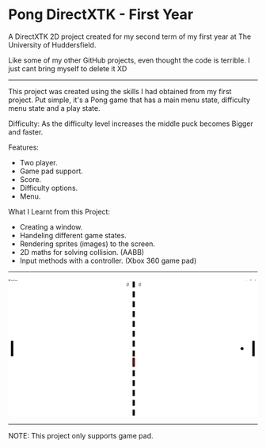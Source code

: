 # Pong DirectXTK - First Year

A DirectXTK 2D project created for my second term of my first year at The University of Huddersfield.

Like some of my other GitHub projects, even thought the code is terrible. I just cant bring myself to delete it XD

----------------------------------------------------------------------------------

This project was created using the skills I had obtained from my first project. Put simple, it's a Pong game that has a main menu state, difficulty menu state and a play state.

Difficulty: As the difficulty level increases the middle puck becomes Bigger and faster.

Features:

- Two player.
- Game pad support.
- Score.
- Difficulty options.
- Menu.

What I Learnt from this Project:

- Creating a window.
- Handeling different game states.
- Rendering sprites (images) to the screen.
- 2D maths for solving collision. (AABB)
- Input methods with a controller. (Xbox 360 game pad)

----------------------------------------------------------------------------------

![logo](Images/Pong_Game.png)

----------------------------------------------------------------------------------

NOTE: This project only supports game pad.
